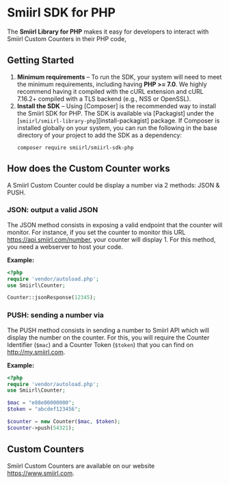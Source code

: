 # Smiirl SDK for PHP

The **Smiirl Library for PHP** makes it easy for developers to interact with Smiirl Custom Counters in their PHP code, 

## Getting Started

1. **Minimum requirements** – To run the SDK, your system will need to meet the
   minimum requirements, including having **PHP >= 7.0**.
   We highly recommend having it compiled with the cURL extension and cURL
   7.16.2+ compiled with a TLS backend (e.g., NSS or OpenSSL).
1. **Install the SDK** – Using [Composer] is the recommended way to install the
   Smiirl SDK for PHP. The SDK is available via [Packagist] under the
   [`smiirl/smiirl-library-php`][install-packagist] package. If Composer is installed globally on your system, you can run the following in the base directory of your project to add the SDK as a dependency:
   ```
   composer require smiirl/smiirl-sdk-php
   ```

## How does the Custom Counter works

A Smiirl Custom Counter could be display a number via 2 methods: JSON & PUSH.

### JSON: output a valid JSON

The JSON method consists in exposing a valid endpoint that the counter will monitor. 
For instance, if you set the counter to monitor this URL https://api.smiirl.com/number, your counter will display 1. 
For this method, you need a webserver to host your code.

**Example:**

```php
<?php
require 'vendor/autoload.php';
use Smiirl\Counter;

Counter::jsonResponse(12345);
```

### PUSH: sending a number via 

The PUSH method consists in sending a number to Smiirl API which will display the number on the counter. For this, you will require the Counter Identifier (```$mac```) and a Counter Token (```$token```) that you can find on http://my.smiirl.com.

**Example:**
```php
<?php
require 'vendor/autoload.php';
use Smiirl\Counter;

$mac = "e08e00000000";
$token = "abcdef123456";

$counter = new Counter($mac, $token);
$counter->push(54321);
```

## Custom Counters

Smiirl Custom Counters are available on our website https://www.smiirl.com.

